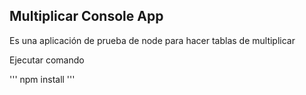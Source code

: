 

## Multiplicar Console App
Es una aplicación de prueba de node para hacer tablas de multiplicar

Ejecutar comando

'''
npm install
'''

